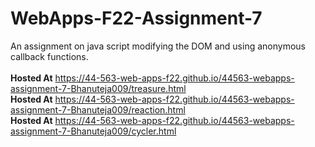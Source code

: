 # WebApps-F22-Assignment-7
An assignment on java script modifying the DOM and using anonymous callback functions.
<br>
<br>
**Hosted At** <https://44-563-web-apps-f22.github.io/44563-webapps-assignment-7-Bhanuteja009/treasure.html><br>
**Hosted At** <https://44-563-web-apps-f22.github.io/44563-webapps-assignment-7-Bhanuteja009/reaction.html><br>
**Hosted At** <https://44-563-web-apps-f22.github.io/44563-webapps-assignment-7-Bhanuteja009/cycler.html>
